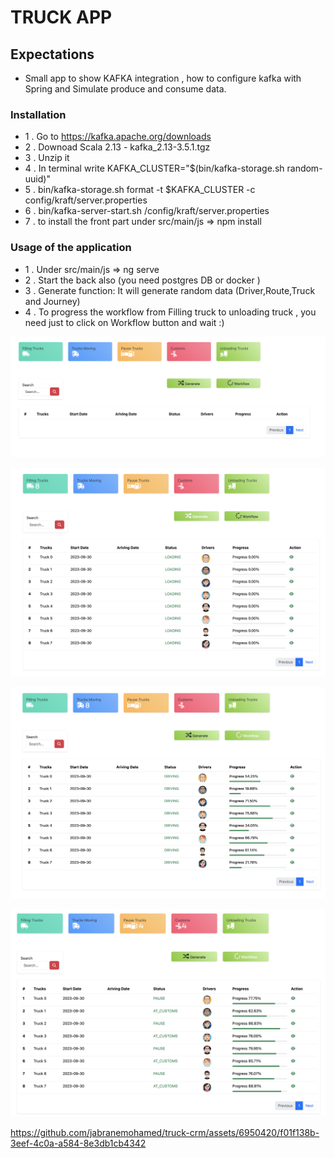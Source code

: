 # TRUCK APP 


## Expectations
- Small app to show KAFKA integration , how to configure kafka with Spring and Simulate produce and consume data. 


### Installation
- 1 . Go to https://kafka.apache.org/downloads
- 2 . Downoad Scala 2.13  - kafka_2.13-3.5.1.tgz
- 3 . Unzip it
- 4 . In terminal write KAFKA_CLUSTER="$(bin/kafka-storage.sh random-uuid)"
- 5 . bin/kafka-storage.sh format -t $KAFKA_CLUSTER -c config/kraft/server.properties
- 6 . bin/kafka-server-start.sh /config/kraft/server.properties
- 7 . to install the front part under src/main/js => npm install

### Usage of the application

- 1 . Under src/main/js => ng serve
- 2 . Start the back also (you need postgres DB or docker )
- 3 . Generate function: It will generate random data (Driver,Route,Truck and Journey)
- 4 . To progress the workflow from Filling truck to unloading truck , you need just to click on Workflow button and wait :)

![Screenshot](img/img1.png)

![Screenshot](img/img2.png)

![Screenshot](img/img3.png)

![Screenshot](img/img4.png)







https://github.com/jabranemohamed/truck-crm/assets/6950420/f01f138b-3eef-4c0a-a584-8e3db1cb4342




